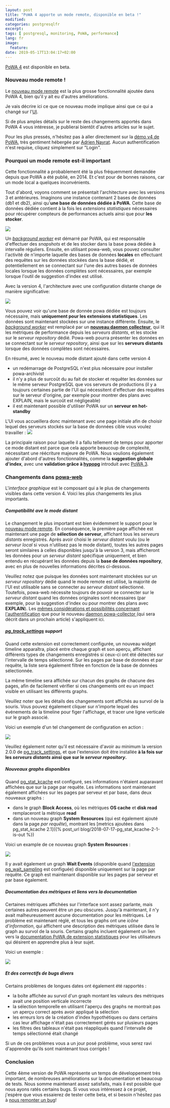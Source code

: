 ```yaml
---
layout: post
title: "PoWA 4 apporte un mode remote, disponible en beta !"
modified:
categories: postgresqlfr
excerpt:
tags: [ postgresql, monitoring, PoWA, performance]
lang: fr
image:
  feature:
date: 2019-05-17T13:04:17+02:00
---
```


[PoWA 4](http://powa.readthedocs.io/) est disponible en beta.

### Nouveau mode remote !

Le [nouveau mode remote](https://powa.readthedocs.io/en/latest/remote_setup.html)
est la plus grosse fonctionnalité ajoutée dans PoWA 4, bien qu'il y ait eu
d'autres améliorations.

Je vais décrire ici ce que ce nouveau mode implique ainsi que ce qui a changé
sur l'[UI](https://powa.readthedocs.io/en/latest/components/powa-web/index.html).

Si de plus amples détails sur le reste des changements apportés dans PoWA 4
vous intéresse, je publierai bientôt d'autres articles sur le sujet.

Pour les plus pressés, n'hésitez pas à aller directement sur la [démo v4 de
PoWA](https://dev-powa.anayrat.info/), très gentiment hébergée par [Adrien
Nayrat](http://blog.anayrat.info/).  Aucun authentification n'est requise,
cliquez simplement sur "Login".

### Pourquoi un mode remote est-il important

Cette fonctionnalité a probablement été la plus fréquemment demandée depuis que
PoWA a été publié, en 2014.  Et c'est pour de bonnes raisons, car un mode local
a quelques inconvénients.

Tout d'abord, voyons comment se présentait l'architecture avec les versions 3
et antérieures.  Imaginons une instance contenant 2 bases de données (db1 et
db2), ainsi qu'**une base de données dédiée à PoWA**.  Cette base de données
dédiée contient à la fois les *extensions statistiques* nécessaires pour
récupérer compteurs de performances actuels ainsi que pour **les stocker**.

<img src="/images/powa_4_local.svg">

Un *[background
worker](https://powa.readthedocs.io/en/latest/components/powa-archivist/configuration.html#background-worker-configuration)*
est démarré par PoWA, qui est responsable d'effectuer des *snapshots* et de les
stocker dans la base powa dédiée à intervalle réguliers.  Ensuite, en utilisant
powa-web, vous pouvez consulter l'activité de n'importe laquelle des bases de
données **locales** en effectuant des requêtes sur les données stockées dans la
base dédié, et potentiellement en se connectant sur l'une des autres bases de
données locales lorsque les données complètes sont nécessaires, par exemple
lorsque l'outil de suggestion d'index est utilisé.

Avec la version 4, l'architecture avec une configuration distante change de
manière significative:

<img src="/images/powa_4_remote.svg">

Vous pouvez voir qu'une base de donnée powa dédiée est toujours nécessaire,
mais **uniquement pour les extensions statistiques**.  Les données sont
maintenant stockées sur une instance différente.  Ensuite, le *[background
worker](https://powa.readthedocs.io/en/latest/components/powa-archivist/configuration.html#background-worker-configuration)*
est remplacé par un **[nouveau daemon
collecteur](https://powa.readthedocs.io/en/latest/components/powa-collector/index.html)**,
qui lit les métriques de performance depuis les *serveurs distants*, et les
stocke sur le *serveur repository* dédié.  Powa-web pourra présenter les
données en se connectant sur le *serveur repository*, ainsi que sur les
**serveurs distants** lorsque des données complètes sont nécessaires.

En résumé, avec le nouveau mode distant ajouté dans cette version 4

  - un redémarrage de PostgreSQL n'est plus nécessaire pour installer
    powa-archivist
  - il n'y a plus de surcoût du au fait de stocker et requêter les données sur
    le même serveur PostgreSQL que vos serveurs de productions (il y a toujours
    certaines partie de l'UI qui nécessitent d'effectuer des requêtes sur le
    serveur d'origine, par exemple pour montrer des plans avec EXPLAIN, mais le
    surcoût est négligeable)
  - il est maintenant possible d'utiliser PoWA sur un **serveur en
    hot-standby**

L'UI vous accueillera donc maintenant avec une page initiale afin de choisir
lequel des serveurs stockés sur la base de données cible vous voulez
travailler :
<img src="/images/powa_4_all_servers.png">

La principale raison pour laquelle il a fallu tellement de temps pour apporter
ce mode distant est parce que cela apporte beaucoup de complexité, nécessitant
une réécriture majeure de PoWA.  Nous voulions également ajouter d'abord
d'autres fonctionnalités, comme la **suggestion globale d'index**, avec une
**validation grâce à [hypopg](http://hypopg.readthedocs.io/)** introduit avec
[PoWA 3](https://powa.readthedocs.io/en/latest/releases/v3.0.0.html).


### Changements dans [powa-web](https://powa.readthedocs.io/en/latest/components/powa-web/index.html)

L'*interface graphique* est le composant qui a le plus de changements visibles
dans cette version 4.  Voici les plus changements les plus importants.

##### Compatibilité ave le mode distant

Le changement le plus important est bien évidemment le support pour le [nouveau
mode remote](https://powa.readthedocs.io/en/latest/remote_setup.html).  En
conséquence, la première page affichée est maintenant une page de **sélection
de serveur**, affichant tous les *serveurs distants* enregistrés.  Après avoir
choisi le *serveur distant* voulu (ou le *serveur local* si vous n'utilisez pas
le mode distant), toutes les autres pages seront similaires à celles
disponibles jusqu'à la version 3, mais afficheront les données pour un *serveur
distant* spécifique uniquement, et bien entendu en récupérant les données
depuis la **base de données repository**, avec en plus de nouvelles
informations décrites ci-dessous.

Veuillez notez que puisque les données sont maintenant stockées sur un *serveur
repository* dédié quand le mode remote est utilisé, la majorité de l'UI est
utilisable sans se connecter au *serveur distant* sélectionné.  Toutefois,
powa-web nécessite toujours de pouvoir se connecter sur le *serveur distant*
quand les données originales sont nécessaires (par exemple, pour la suggestion
d'index ou pour montrer des plans avec **EXPLAIN**).  Les [mêmes considérations
et possibilités concernant
l'authentification](https://powa.readthedocs.io/en/latest/security.html#connection-on-remote-servers)
que pour le nouveau [daemon powa-collector
](https://powa.readthedocs.io/en/latest/components/powa-collector/index.html)
(qui sera décrit dans un prochain article) s'appliquent ici.

##### [pg_track_settings](https://github.com/rjuju/pg_track_settings/) support

Quand cette extension est correctement configurée, un nouveau widget timeline
apparaîtra, placé entre chaque graph et son aperçu, affichant différents types
de changements enregistrés si ceux-ci ont été détectés sur l'intervalle de
temps sélectionné.  Sur les pages par base de données et par requête, la liste
sera également filtrée en fonction de la base de données sélectionnée.

La même timeline sera affichée sur chacun des graphs de chacune des pages, afin
de facilement vérifier si ces changements ont eu un impact visible en utilisant
les différents graphs.

Veuillez noter que les détails des changements sont affichés au survol de la
souris.  Vous pouvez également cliquer sur n'importe lequel des événements de
la timeline pour figer l'affichage, et tracer une ligne verticale sur le graph
associé.

Voici un exemple d'un tel changement de configuration en action :

<img src="/images/pg_track_settings_powa4.png">

Veuillez également noter qu'il est nécessaire d'avoir au minimum la version
2.0.0 de [pg_track_settings](https://github.com/rjuju/pg_track_settings/), et
que l'extension doit être installée **à la fois sur les *serveurs distants*
ainsi que sur le *serveur repository*.**

##### Nouveaux graphs disponibles

Quand
[pg_stat_kcache](https://powa.readthedocs.io/en/latest/components/stats_extensions/pg_stat_kcache.html)
est configuré, ses informations n'étaient auparavant affichées que sur la page
par requête.  Les informations sont maintenant également affichées sur les
pages par serveur et par base, dans deux nouveaux graphs :

  * dans le graph **Block Access**, où les métriques **OS cache** et **disk
    read** remplaceront la métrique **read**
  * dans un nouveau graph **System Resources** (qui est également ajouté dans
    la page *par requête*), montrant les [metrics ajoutées dans pg_stat_kcache
    2.1]({% post_url blog/2018-07-17-pg_stat_kcache-2-1-is-out %})

Voici un example de ce nouveau graph **System Resources** :

<img src="/images/pg_stat_kcache_system_resources_powa4.png">

Il y avait également un graph **Wait Events** (disponible quand [l'extension
pg_wait_sampling](https://powa.readthedocs.io/en/v4/components/stats_extensions/pg_wait_sampling.html)
est configuée) disponible uniquement sur la page par requête.  Ce graph est
maintenant disponible sur les pages par serveur et par base également.

##### Documentation des métriques et liens vers la documentation

Certaines métriques affichées sur l'interface sont assez parlante, mais
certaines autres peuvent être un peu obscures.  Jusqu'à maintenant, il n'y
avait malheureusement aucune documentation pour les métriques.  Le problème est
maintenant réglé, et tous les graphs ont une *icône d'information*, qui
affichent une description des métriques utilisée dans le graph au survol de la
souris.  Certains graphs incluent également un lien vers la [documentation PoWA
de extension
statistiques](https://powa.readthedocs.io/en/latest/components/stats_extensions/index.html)
pour les utilisateurs qui désirent en apprendre plus à leur sujet.

Voici un exemple :

<img src="/images/powa_4_metrics_doc.png">

##### Et des correctifs de bugs divers

Certains problèmes de longues dates ont également été rapportés :

  * la boîte affichée au survol d'un graph montant les valeurs des métriques
    avait une position verticale incorrecte
  * la sélection temporelle en utilisant l'aperçu des graphs ne montrait pas un
    aperçu correct après avoir appliqué la sélection
  * les erreurs lors de la création d'index hypothétiques ou dans certains cas
    leur affichage n'était pas correctement gérés sur plusieurs pages
  * les filtres des tableaux n'était pas réappliqués quand l'intervalle de
    temps sélectionné était changé

Si un de ces problèmes vous a un jour posé problème, vous serez ravi
d'apprendre qu'ils sont maintenant tous corrigés !

### Conclusion

Cette 4ème version de PoWA représente un temps de développement très important,
de nombreuses améliorations sur la documentation et beaucoup de tests.  Nous
somme maintenant assez satisfaits, mais il est possible que nous ayons ratés
certains bugs.  Si vous vous intéressez à ce projet, j'espère que vous
essaierez de tester cette beta, et si besoin n'hésitez pas à [nous remonter un
bug](https://powa.readthedocs.io/en/latest/support.html#support)!

